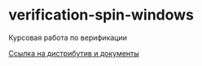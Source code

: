 # verification-spin-windows
 Курсовая работа по верификации

[Ссылка на дистрибутив и документы](https://drive.google.com/drive/folders/1RuIRsLT6yFfGE2YvMJMBxBDu7oKS4-6r?usp=sharing)

